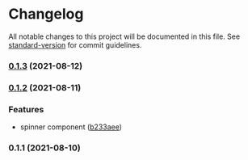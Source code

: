 # Changelog

All notable changes to this project will be documented in this file. See [standard-version](https://github.com/conventional-changelog/standard-version) for commit guidelines.

### [0.1.3](https://github.com/notGonim/workmotion_task/compare/v0.1.2...v0.1.3) (2021-08-12)

### [0.1.2](https://github.com/notGonim/workmotion_task/compare/v0.1.1...v0.1.2) (2021-08-11)


### Features

* spinner component ([b233aee](https://github.com/notGonim/workmotion_task/commit/b233aeea14bd5558cf7fa6ebd38b7bdc4b0eb082))

### 0.1.1 (2021-08-10)
